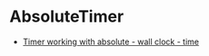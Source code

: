 # AbsoluteTimer

* [Timer working with absolute - wall clock - time](http://blog.cincura.net/233549-timer-working-with-absolute-wall-clock-time/)